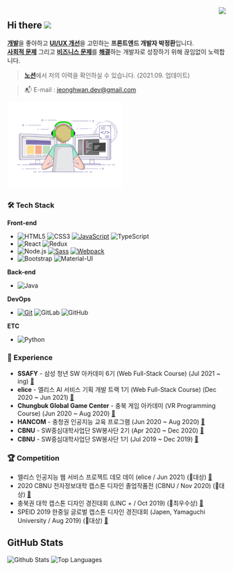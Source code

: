 <div align="right">
  <a href="https://hits.seeyoufarm.com">
    <img src="https://hits.seeyoufarm.com/api/count/incr/badge.svg?url=https%3A%2F%2Fgithub.com%2FJeongHwan-dev&count_bg=%23769CDD&title_bg=%238E8E8E&icon=github.svg&icon_color=%23E7E7E7&title=hits&edge_flat=false" align="right" />
  </a>
</div>

<h2>Hi there <img src="https://media.giphy.com/media/hvRJCLFzcasrR4ia7z/giphy.gif" width="25px" /></h2>

[**개발**](#)을 좋아하고 [**UI/UX 개선**](#)을 고민하는 **프론트엔드 개발자 박정환**입니다.  
[**사회적 문제**](#) 그리고 [**비즈니스 문제**](#)를 [**해결**](#)하는 개발자로 성장하기 위해 끊임없이 노력합니다.

> [**노션**](https://freezing-cobweb-11c.notion.site/8ded3e07719a4c0aba04d6d8d241ec9e)에서 저의 이력을 확인하실 수 있습니다. (2021.09. 업데이트)

> :mailbox_with_mail: E-mail : jeonghwan.dev@gmail.com

<img src="./img/coding.gif" alt="Coding" height="200px" />

### 🛠 Tech Stack

**Front-end**

- ![HTML5](https://img.shields.io/badge/-HTML5-E34F26?&logo=html5&logoColor=white) ![CSS3](https://img.shields.io/badge/-CSS3-1572B6?&logo=css3&logoColor=white) [![JavaScript](https://img.shields.io/badge/-JavaScript-F7DF1E?&logo=javascript&logoColor=white)](https://github.com/JeongHwan-dev/javascript-guide) ![TypeScript](https://img.shields.io/badge/-TypeScript-3178C6?&logo=typescript&logoColor=white)
- ![React](https://img.shields.io/badge/-React-61DAFB?&logo=react&logoColor=white) ![Redux](https://img.shields.io/badge/-Redux-764ABC?&logo=redux&logoColor=white)
- ![Node.js](https://img.shields.io/badge/-Node.js-339933?&logo=Node.js&logoColor=white) [![Sass](https://img.shields.io/badge/-Sass-CC6699?&logo=sass&logoColor=white)](https://github.com/JeongHwan-dev/sass-guide) [![Webpack](https://img.shields.io/badge/-Webpack-8DD6F9?&logo=webpack&logoColor=white)](https://github.com/JeongHwan-dev/webpack-template-basic)
- ![Bootstrap](https://img.shields.io/badge/-Bootstrap-7952B3?&logo=bootstrap&logoColor=white) ![Material-UI](https://img.shields.io/badge/-Material_UI-0081CB?&logo=material-ui&logoColor=white)

**Back-end**

- ![Java](https://img.shields.io/badge/-Java-007396?&logo=java&logoColor=white)

**DevOps**

- [![Git](https://img.shields.io/badge/-Git-F05032?&logo=git&logoColor=white)](https://github.com/JeongHwan-dev/git-guide) ![GitLab](https://img.shields.io/badge/-GitLab-FCA121?&logo=gitLab&logoColor=white) ![GitHub](https://img.shields.io/badge/-GitHub-181717?&logo=github&logoColor=white)

**ETC**

- ![Python](https://img.shields.io/badge/-Python-3776AB?&logo=python&logoColor=white)

### 💫 Experience

- **SSAFY** - 삼성 청년 SW 아카데미 6기 (Web Full-Stack Course) (Jul 2021 ~ ing) [:link:](https://www.ssafy.com/ksp/jsp/swp/swpMain.jsp)
- **elice** - 엘리스 AI 서비스 기획 개발 트랙 1기 (Web Full-Stack Course) (Dec 2020 ~ Jun 2021) [:link:](https://elicetrack.oopy.io/)
- **Chungbuk Global Game Center** - 충북 게임 아카데미 (VR Programming Course) (Jun 2020 ~ Aug 2020) [:link:](https://www.cjculture.org/home/sub.php?menukey=469&mod=view&no=14807&page=3&search=9&kwd=%EA%B2%8C%EC%9E%84&scode=00000003)
- **HANCOM** - 충청권 인공지능 교육 프로그램 (Jun 2020 ~ Aug 2020) [:link:](http://cbist.or.kr/home/sub.do?mncd=117&mode=view&no=14209060&searchCondition=9&searchKeyword=%EC%B6%A9%EC%B2%AD%EA%B6%8C)
- **CBNU** - SW중심대학사업단 SW봉사단 2기 (Apr 2020 ~ Dec 2020) [:link:](http://www.cbiz.kr/news/articleView.html?idxno=19221)
- **CBNU** - SW중심대학사업단 SW봉사단 1기 (Jul 2019 ~ Dec 2019) [:link:](http://www.cbiz.kr/news/articleView.html?idxno=16944)

### :trophy: Competition

- 엘리스 인공지능 웹 서비스 프로젝트 데모 데이 (elice / Jun 2021) (🥇대상) [:link:](https://www.notion.so/1st-Racers-Demo-Day-bfb433fa22014d02813c30ac243fe883)
- 2020 CBNU 전자정보대학 캡스톤 디자인 졸업작품전 (CBNU / Nov 2020) (🥇대상) [:link:](https://blog.naver.com/cbnuece/222162092864)
- 충북권 대학 캡스톤 디자인 경진대회 (LINC + / Oct 2019) (🥈최우수상) [:link:](http://www.cbiz.kr/news/articleView.html?idxno=17479)
- SPEID 2019 한중일 글로벌 캡스톤 디자인 경진대회 (Japen, Yamaguchi University / Aug 2019) (🥇대상) [:link:](http://www.cbiz.kr/news/articleView.html?idxno=17077)

## GitHub Stats

<p align="left">
  <img src="https://github-readme-stats.vercel.app/api?username=JeongHwan-dev&show_icons=true&count_private=true&theme=react" alt="Github Stats" height="150px" />
  <img src="https://github-readme-stats.vercel.app/api/top-langs/?username=JeongHwan-dev&hide_border=true&layout=compact&theme=react" alt="Top Languages" height="150px" />
</p>
